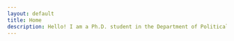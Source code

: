 ```yaml
---
layout: default
title: Home
description: Hello! I am a Ph.D. student in the Department of Political Science, and a A.M. in Statistics student in the Department of Mathematics at Washington University in St. Louis.
---
```

